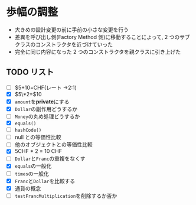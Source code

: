 # 歩幅の調整

- 大きめの設計変更の前に手前の小さな変更を行う
- 差異を呼び出し側(Factory Method 側)に移動することによって, 2 つのサブクラスのコンストラクタを近づけていった
- 完全に同じ内容になった 2 つのコンストラクタを親クラスに引き上げた

## TODO リスト

- [ ] $5+10=CHF(レート →2:1)
- [x] $5\*2=$10
- [x] `amount`を**private**にする
- [x] `Dollar`の副作用どうするか
- [ ] `Money`の丸め処理どうするか
- [x] `equals()`
- [ ] `hashCode()`
- [ ] null との等価性比較
- [ ] 他のオブジェクトとの等価性比較
- [x] 5CHF \* 2 = 10 CHF
- [ ] `Dollar`と`Franc`の重複をなくす
- [x] `equals`の一般化
- [ ] `times`の一般化
- [x] `Franc`と`Dollar`を比較する
- [x] 通貨の概念
- [ ] `testFrancMultiplication`を削除するか否か
